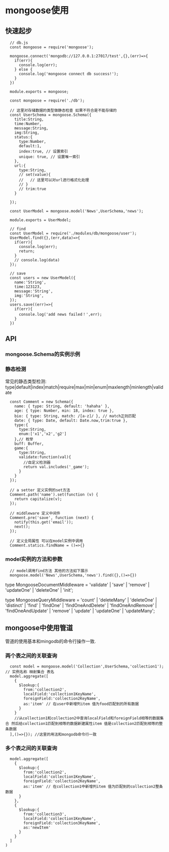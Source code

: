# mongoose使用

## 快速起步

      // db.js
      const mongoose = require('mongoose');

      mongoose.connect('mongodb://127.0.0.1:27017/test',{},(err)=>{
        if(err){
          console.log(err);
        } else {
          console.log('mongoose connect db success!');
        }
      })

      module.exports = mongoose;

      const mongoose = require('./db');

      // 这里对存储数据的类型做静态检查 如果不符合是不能存储的
      const UserSchema = mongoose.Schema({
        title:String,
        time:Number,
        message:String,
        img:String,
        status:{
          type:Number,
          default:1,
          index:true, // 设置索引
          unique: true, // 设置唯一索引
        },
        url:{
          type:String,
          // set(value){
          //   // 这里可以对url进行格式化处理
          // }
          // trim:true
        }

      });

      const UserModel = mongoose.model('News',UserSchema,'news');

      module.exports = UserModel;

      // find
      const UserModel = require('./modules/db/mongoose/user');
      UserModel.find({},(err,data)=>{
        if(err){
          console.log(err);
          return;
        }
        // console.log(data)
      });

      // save
      const users = new UserModel({
        name:'String',
        time:123123,
        message:'String',
        img:'String',
      });
      users.save((err)=>{
        if(err){
          console.log('add news failed！',err);
        }
      })

## API

### mongoose.Schema的实例示例

### 静态检测

常见的静态类型检测:
type|default|index|match|require|max|min|enum|maxlength|minlength|validate

      const Comment = new Schema({
        name: { type: String, default: 'hahaha' },
        age: { type: Number, min: 18, index: true },
        bio: { type: String, match: /[a-z]/ }, // match正则匹配
        date: { type: Date, default: Date.now,trim:true },
        type:{
          type:String,
          enum:['x1','x2','g2']
        },// 枚举
        buff: Buffer,
        game:{
          type:String,
          validate:function(val){
            //自定义检测器
            return val.includes('_game');
          }
        }
      });

      // a setter 定义实例的set方法
      Comment.path('name').set(function (v) {
        return capitalize(v);
      });

      // middleware 定义中间件
      Comment.pre('save', function (next) {
        notify(this.get('email'));
        next();
      });

      // 定义全局属性 可以在model实例中调用
      Comment.statics.findName = ()=>{}

### model实例的方法和参数

      // model调用find方法 其他的方法如下展示
      mongoose.model('News',UserSchema,'news').find({},()=>{})

type MongooseDocumentMiddleware = 'validate' | 'save' | 'remove' | 'updateOne' | 'deleteOne' | 'init';

type MongooseQueryMiddleware = 'count' | 'deleteMany' | 'deleteOne' | 'distinct' | 'find' | 'findOne' | 'findOneAndDelete' | 'findOneAndRemove' | 'findOneAndUpdate' | 'remove' | 'update' | 'updateOne' | 'updateMany';

## mongoose中使用管道

管道的使用基本和mingodb的命令行操作一致.

### 两个表之间的关联查询

      const model = mongoose.model('Collection',UserSchema,'collection1'); // 实例名称 映射集合 表名
      model.aggregate([
        {
          $lookup:{
            from:'collection2',
            localField:'collection1KeyName',
            foreignField:'collection2KeyName',
            as:'item' // 在user中新增列item 值为food匹配到的所有数据
          }
        } 
        //从collection1和collection2中查询localField和foreignField相等的数据集合 然后给collection1匹配到相等的数据新建属性item 值是collection2匹配到相等的整条数据
      ],()=>{}); //这里的用法和mongodb命令行一致


### 多个表之间的关联查询

      model.aggregate([
        {
          $lookup:{
            from:'collection2',
            localField:'collection1KeyName',
            foreignField:'collection2KeyName',
            as:'item' // 在collection1中新增列item 值为匹配到的collection2整条数据
          }
        },
        {
          $lookup:{
            from:'collection3',
            localField:'collection1KeyName',
            foreignField:'collection3KeyName',
            as:'newItem'
          }
        }
      ]
    )